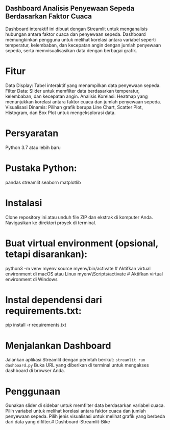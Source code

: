 ## Dashboard Analisis Penyewaan Sepeda Berdasarkan Faktor Cuaca
Dashboard interaktif ini dibuat dengan Streamlit untuk menganalisis hubungan antara faktor cuaca dan penyewaan sepeda. Dashboard memungkinkan pengguna untuk melihat korelasi antara variabel seperti temperatur, kelembaban, dan kecepatan angin dengan jumlah penyewaan sepeda, serta memvisualisasikan data dengan berbagai grafik.

# Fitur
Data Display: Tabel interaktif yang menampilkan data penyewaan sepeda.
Filter Data: Slider untuk memfilter data berdasarkan temperatur, kelembaban, dan kecepatan angin.
Analisis Korelasi: Heatmap yang menunjukkan korelasi antara faktor cuaca dan jumlah penyewaan sepeda.
Visualisasi Dinamis: Pilihan grafik berupa Line Chart, Scatter Plot, Histogram, dan Box Plot untuk mengeksplorasi data.

# Persyaratan
Python 3.7 atau lebih baru

# Pustaka Python:
pandas
streamlit
seaborn
matplotlib

# Instalasi
Clone repository ini atau unduh file ZIP dan ekstrak di komputer Anda.
Navigasikan ke direktori proyek di terminal.

# Buat virtual environment (opsional, tetapi disarankan):
python3 -m venv myenv
source myenv/bin/activate  # Aktifkan virtual environment di macOS atau Linux
myenv\Scripts\activate     # Aktifkan virtual environment di Windows

# Instal dependensi dari requirements.txt:
pip install -r requirements.txt

# Menjalankan Dashboard
Jalankan aplikasi Streamlit dengan perintah berikut:
`streamlit run dashboard.py`
Buka URL yang diberikan di terminal untuk mengakses dashboard di browser Anda.

# Penggunaan
Gunakan slider di sidebar untuk memfilter data berdasarkan variabel cuaca.
Pilih variabel untuk melihat korelasi antara faktor cuaca dan jumlah penyewaan sepeda.
Pilih jenis visualisasi untuk melihat grafik yang berbeda dari data yang difilter.# Dashboard-Streamlit-Bike
